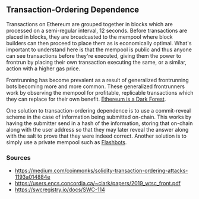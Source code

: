 ## Transaction-Ordering Dependence

Transactions on Ethereum are grouped together in blocks which are processed on a semi-regular interval, 12 seconds. Before transactions are placed in blocks, they are broadcasted to the mempool where block builders can then proceed to place them as is economically optimal. What's important to understand here is that the mempool is public and thus anyone can see transactions before they're executed, giving them the power to frontrun by placing their own transaction executing the same, or a similar, action with a higher gas price. 

Frontrunning has become prevalent as a result of generalized frontrunning bots becoming more and more common. These generalized frontrunners work by observing the mempool for profitable, replicable transactions which they can replace for their own benefit. [Ethereum is a Dark Forest](https://www.paradigm.xyz/2020/08/ethereum-is-a-dark-forest).

One solution to transaction-ordering dependence is to use a commit-reveal scheme in the case of information being submitted on-chain. This works by having the submitter send in a hash of the information, storing that on-chain along with the user address so that they may later reveal the answer along with the salt to prove that they were indeed correct. Another solution is to simply use a private mempool such as [Flashbots](https://www.flashbots.net/).

### Sources

- https://medium.com/coinmonks/solidity-transaction-ordering-attacks-1193a014884e
- https://users.encs.concordia.ca/~clark/papers/2019_wtsc_front.pdf
- https://swcregistry.io/docs/SWC-114